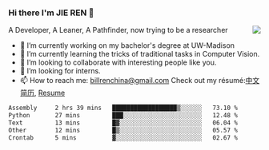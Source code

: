 ### Hi there I'm JIE REN 👋

<img align="right" src="https://github-readme-stats.vercel.app/api?username=BillRencn&show_icons=true&icon_color=0366d6&bg_color=ffffff&hide_title=true" />
A Developer, A Leaner, A Pathfinder, now trying to be a researcher

- 🔭 I’m currently working on my bachelor's degree at UW-Madison
- 🌱 I’m currently learning the tricks of traditional tasks in Computer Vision.
- 👯 I’m looking to collaborate with interesting people like you. 
- 🤔 I’m looking for interns.
- 📫 How to reach me: billrenchina@gmail.com
Check out my résumé:[中文简历](), [Resume]()

<!--START_SECTION:waka-->

```txt
Assembly     2 hrs 39 mins   ██████████████████▒░░░░░░   73.10 %
Python       27 mins         ███░░░░░░░░░░░░░░░░░░░░░░   12.48 %
Text         13 mins         █▓░░░░░░░░░░░░░░░░░░░░░░░   06.04 %
Other        12 mins         █▒░░░░░░░░░░░░░░░░░░░░░░░   05.57 %
Crontab      5 mins          ▓░░░░░░░░░░░░░░░░░░░░░░░░   02.67 %
```

<!--END_SECTION:waka-->
